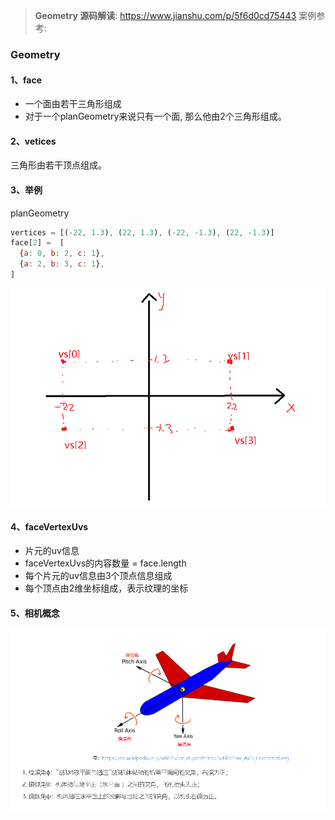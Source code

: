 > **Geometry 源码解读**: https://www.jianshu.com/p/5f6d0cd75443
> 案例参考: 
### Geometry
#### 1、face
* 一个面由若干三角形组成
* 对于一个planGeometry来说只有一个面, 那么他由2个三角形组成。
#### 2、vetices
三角形由若干顶点组成。

#### 3、举例
planGeometry
```js
vertices = [(-22, 1.3), (22, 1.3), (-22, -1.3), (22, -1.3)]
face[2] =  [
  {a: 0, b: 2, c: 1},
  {a: 2, b: 3, c: 1},
]
```
<img src="./noteImg/Snipaste_2019-05-31_11-55-41.png">

#### 4、faceVertexUvs
* 片元的uv信息
* faceVertexUvs的内容数量 = face.length
* 每个片元的uv信息由3个顶点信息组成
* 每个顶点由2维坐标组成，表示纹理的坐标

#### 5、相机概念
<img src="./noteImg/Snipaste_2019-06-01_17-51-38.png">
